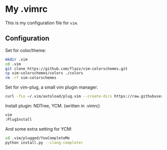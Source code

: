 # My .vimrc

This is my configuration file for `vim`.

## Configuration

Set for color/theme:

```bash
mkdir .vim
cd .vim
git clone https://github.com/flazz/vim-colorschemes.git
cp vim-colorschemes/colors ./colors
rm -rf vim-colorschemes
```

Set for vim-plug, a small vim plugin manager.

```bash
curl -fLo ~/.vim/autoload/plug.vim --create-dirs https://raw.githubusercontent.com/junegunn/vim-plug/master/plug.vim
```

Install plugin: NDTree, YCM. (written in .vimrc)

```bash
vim
:PlugInstall
```

And some extra setting for YCM:

```bash
cd .vim/plugged/YouCompleteMe
python install.py --clang-completer
```
